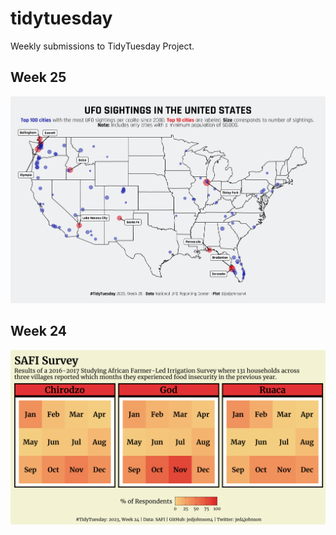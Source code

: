 # tidytuesday
Weekly submissions to TidyTuesday Project.

## Week 25

<img src="/2023/230620/UFO-sightings.png">


## Week 24

<img src="/2023/230613/plots/SAFI.png">


